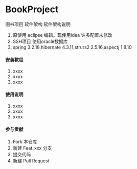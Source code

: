 # BookProject

图书项目 软件架构
软件架构说明
1. 原使用 eclipse 编辑。现使用idea 许多配置未修改
2. SSH项目 使用oracle数据库
3. spring 3.2.18,hibernate 4.3.11,strurs2 2.5.16,aspectj 1.8.10



#### 安装教程

1.  xxxx
2.  xxxx
3.  xxxx

#### 使用说明

1.  xxxx
2.  xxxx
3.  xxxx

#### 参与贡献

1.  Fork 本仓库
2.  新建 Feat_xxx 分支
3.  提交代码
4.  新建 Pull Request

